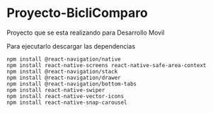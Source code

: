 # Proyecto-BicliComparo
Proyecto que se esta realizando para Desarrollo Movil

Para ejecutarlo descargar las dependencias

    npm install @react-navigation/native
    npm install react-native-screens react-native-safe-area-context
    npm install @react-navigation/stack
    npm install @react-navigation/drawer
    npm install @react-navigation/bottom-tabs
    npm install react-native-swiper
    npm install react-native-vector-icons
    npm install react-native-snap-carousel

